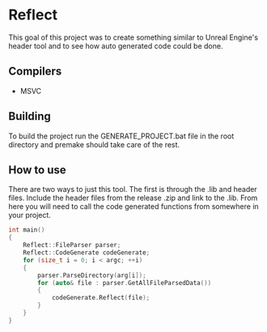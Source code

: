 # Reflect

This goal of this project was to create something similar to Unreal Engine's header tool and to see how auto generated code could be done.

## Compilers 
- MSVC

## Building
To build the project run the GENERATE_PROJECT.bat file in the root directory and premake should take care of the rest.

## How to use
There are two ways to just this tool. The first is through the .lib and header files. Include the header files from the release .zip and link to the .lib. From here you will need to call the code generated functions from somewhere in your project.
```cpp
int main() 
{
	Reflect::FileParser parser;
	Reflect::CodeGenerate codeGenerate;
	for (size_t i = 0; i < argc; ++i)
	{
		parser.ParseDirectory(arg[i]);
		for (auto& file : parser.GetAllFileParsedData())
		{
			codeGenerate.Reflect(file);
		}
	}
}
```
